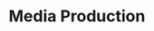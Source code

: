 ---
title: Media Production
slug: media-production
taxonomy:
	tag: industry
content:
    items:
        '@taxonomy.industry': media-production
    order:
        by: date
        dir: desc
---